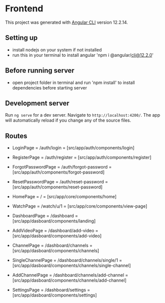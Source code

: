# Frontend

This project was generated with [Angular CLI](https://github.com/angular/angular-cli) version 12.2.14.

## Setting up

- install nodejs on your system if not installed
- run this in your terminal to install angular 'npm i @angular/cli@12.2.0'

## Before running server

- open project folder in terminal and run 'npm install' to install dependencies before starting server

## Development server

Run `ng serve` for a dev server. Navigate to `http://localhost:4200/`. The app will automatically reload if you change any of the source files.

## Routes

- LoginPage = /auth/login = [src/app/auth/components/login]
- RegisterPage = /auth/register = [src/app/auth/components/register]
- ForgotPasswordPage = /auth/forgot-password = [src/app/auth/components/forgot-password]
- ResetPasswordPage = /auth/reset-password = [src/app/auth/components/reset-password]

- HomePage = / = [src/app/core/components/home]
- WatchPage = /watch/u/1 = [src/app/core/components/view-page]

- DashboardPage = /dashboard = [src/app/dasboard/components/landing]
- AddVideoPage = /dashboard/add-video = [src/app/dasboard/components/add-video]
- ChannelPage = /dashboard/channels = [src/app/dasboard/components/channels]
- SingleChannelPage = /dashboard/channels/single/1 = [src/app/dasboard/components/channels/single-channel]
- AddChannelPage = /dashboard/channels/add-channel = [src/app/dasboard/components/channels/add-channel]
- SettingsPage = /dashboard/settings = [src/app/dasboard/components/settings]
